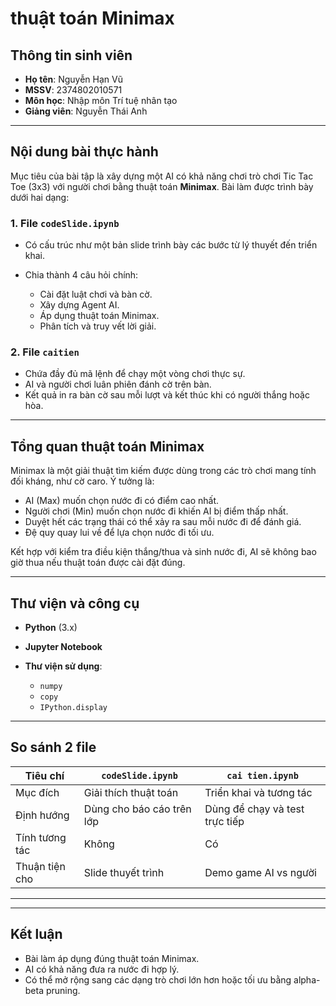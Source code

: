 # thuật toán Minimax

## Thông tin sinh viên

* **Họ tên**: Nguyễn Hạn Vũ
* **MSSV**: 2374802010571
* **Môn học**: Nhập môn Trí tuệ nhân tạo
* **Giảng viên**: Nguyễn Thái Anh

---

## Nội dung bài thực hành

Mục tiêu của bài tập là xây dựng một AI có khả năng chơi trò chơi Tic Tac Toe (3x3) với người chơi bằng thuật toán **Minimax**. Bài làm được trình bày dưới hai dạng:

### 1. File `codeSlide.ipynb`

* Có cấu trúc như một bản slide trình bày các bước từ lý thuyết đến triển khai.
* Chia thành 4 câu hỏi chính:

  * Cài đặt luật chơi và bàn cờ.
  * Xây dựng Agent AI.
  * Áp dụng thuật toán Minimax.
  * Phân tích và truy vết lời giải.

### 2. File `caitien`

* Chứa đầy đủ mã lệnh để chạy một vòng chơi thực sự.
* AI và người chơi luân phiên đánh cờ trên bàn.
* Kết quả in ra bàn cờ sau mỗi lượt và kết thúc khi có người thắng hoặc hòa.

---

## Tổng quan thuật toán Minimax

Minimax là một giải thuật tìm kiếm được dùng trong các trò chơi mang tính đối kháng, như cờ caro. Ý tưởng là:

* AI (Max) muốn chọn nước đi có điểm cao nhất.
* Người chơi (Min) muốn chọn nước đi khiến AI bị điểm thấp nhất.
* Duyệt hết các trạng thái có thể xảy ra sau mỗi nước đi để đánh giá.
* Đệ quy quay lui về để lựa chọn nước đi tối ưu.

Kết hợp với kiểm tra điều kiện thắng/thua và sinh nước đi, AI sẽ không bao giờ thua nếu thuật toán được cài đặt đúng.

---

## Thư viện và công cụ

* **Python** (3.x)
* **Jupyter Notebook**
* **Thư viện sử dụng**:

  * `numpy`
  * `copy`
  * `IPython.display`

---
## So sánh 2 file

| Tiêu chí       | `codeSlide.ipynb`         | `cai tien.ipynb`                    |
| -------------- | ------------------------- | ------------------------------ |
| Mục đích       | Giải thích thuật toán     | Triển khai và tương tác        |
| Định hướng     | Dùng cho báo cáo trên lớp | Dùng để chạy và test trực tiếp |
| Tính tương tác | Không                     | Có                             |
| Thuận tiện cho | Slide thuyết trình        | Demo game AI vs người          |

---

---
## Kết luận
* Bài làm áp dụng đúng thuật toán Minimax.
* AI có khả năng đưa ra nước đi hợp lý.
* Có thể mở rộng sang các dạng trò chơi lớn hơn hoặc tối ưu bằng alpha-beta pruning.

